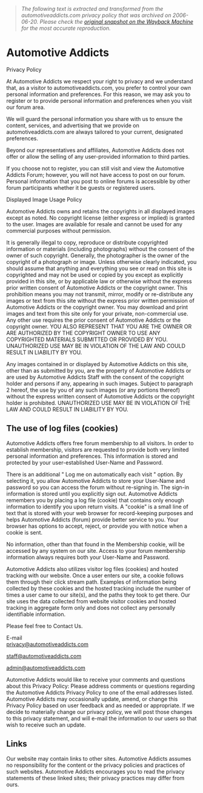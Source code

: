> *The following text is extracted and transformed from the automotiveaddicts.com privacy policy that was archived on 2006-06-20. Please check the [original snapshot on the Wayback Machine](https://web.archive.org/web/20060620072718id_/http%3A//automotiveaddicts.com/privacy.html) for the most accurate reproduction.*

# Automotive Addicts

Privacy Policy

  
At Automotive Addicts we respect your right to privacy and we understand that, as a visitor to automotiveaddicts.com, you prefer to control your own personal information and preferences. For this reason, we may ask you to register or to provide personal information and preferences when you visit our forum area. 

We will guard the personal information you share with us to ensure the content, services, and advertising that we provide on automotiveaddicts.com are always tailored to your current, designated preferences. 

Beyond our representatives and affiliates, Automotive Addicts does not offer or allow the selling of any user-provided information to third parties. 

If you choose not to register, you can still visit and view the Automotive Addicts Forum; however, you will not have access to post on our forum. Personal information that you post to online forums is accessible by other forum participants whether it be guests or registered users. 

Displayed Image Usage Policy

Automotive Addicts owns and retains the copyrights in all displayed images except as noted. No copyright license (either express or implied) is granted to the user. Images are available for resale and cannot be used for any commercial purposes without permission. 

It is generally illegal to copy, reproduce or distribute copyrighted information or materials (including photographs) without the consent of the owner of such copyright. Generally, the photographer is the owner of the copyright of a photograph or image. Unless otherwise clearly indicated, you should assume that anything and everything you see or read on this site is copyrighted and may not be used or copied by you except as explicitly provided in this site, or by applicable law or otherwise without the express prior written consent of Automotive Addicts or the copyright owner. This prohibition means you may not transmit, mirror, modify or re-distribute any images or text from this site without the express prior written permission of Automotive Addicts or the copyright owner. You may download and print images and text from this site only for your private, non-commercial use. Any other use requires the prior consent of Automotive Addicts or the copyright owner. YOU ALSO REPRESENT THAT YOU ARE THE OWNER OR ARE AUTHORIZED BY THE COPYRIGHT OWNER TO USE ANY COPYRIGHTED MATERIALS SUBMITTED OR PROVIDED BY YOU. UNAUTHORIZED USE MAY BE IN VIOLATION OF THE LAW AND COULD RESULT IN LIABILITY BY YOU. 

Any images contained in or displayed by Automotive Addicts on this site, other than as submitted by you, are the property of Automotive Addicts or are used by Automotive Addicts Staff with the consent of the copyright holder and persons if any, appearing in such images. Subject to paragraph 2 hereof, the use by you of any such images (or any portions thereof) without the express written consent of Automotive Addicts or the copyright holder is prohibited. UNAUTHORIZED USE MAY BE IN VIOLATION OF THE LAW AND COULD RESULT IN LIABILITY BY YOU.

## The use of log files (cookies) 

Automotive Addicts offers free forum membership to all visitors. In order to establish membership, visitors are requested to provide both very limited personal information and preferences. This information is stored and protected by your user-established User-Name and Password. 

There is an additional " Log me on automatically each visit " option. By selecting it, you allow Automotive Addicts to store your User-Name and password so you can access the forum without re-signing in. The sign-in information is stored until you explicitly sign out. Automotive Addicts remembers you by placing a log file (cookie) that contains only enough information to identify you upon return visits. A "cookie" is a small line of text that is stored with your web browser for record-keeping purposes and helps Automotive Addicts (forum) provide better service to you. Your browser has options to accept, reject, or provide you with notice when a cookie is sent. 

No information, other than that found in the Membership cookie, will be accessed by any system on our site. Access to your forum membership information always requires both your User-Name and Password. 

Automotive Addicts also utilizes visitor log files (cookies) and hosted tracking with our website. Once a user enters our site, a cookie follows them through their click stream path. Examples of information being collected by these cookies and the hosted tracking include the number of times a user came to our site(s), and the paths they took to get there. Our site uses the data collected from website visitor cookies and hosted tracking in aggregate form only and does not collect any personally identifiable information. 

Please feel free to Contact Us. 

E-mail   
[privacy@automotiveaddicts.com ](mailto:privacy@automotiveaddicts.com)

[staff@automotiveaddicts.com ](mailto:staff@automotiveaddicts.com)

[admin@automotiveaddicts.com](mailto:admin@automotiveaddicts.com)

Automotive Addicts would like to receive your comments and questions about this Privacy Policy: Please address comments or questions regarding the Automotive Addicts Privacy Policy to one of the email addresses listed. Automotive Addicts may occasionally update, amend, or change this Privacy Policy based on user feedback and as needed or appropriate. If we decide to materially change our privacy policy, we will post those changes to this privacy statement, and will e-mail the information to our users so that wish to receive such an update. 

## Links 

Our website may contain links to other sites. Automotive Addicts assumes no responsibility for the content or the privacy policies and practices of such websites. Automotive Addicts encourages you to read the privacy statements of these linked sites; their privacy practices may differ from ours. 
